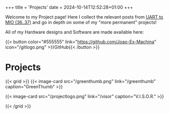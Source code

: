 +++
title = 'Projects'
date = 2024-10-14T12:52:28+01:00
+++

Welcome to my Project page! Here I collect the relevant posts from [UART to MIO (36..37)](/blog) and go in depth on some of my "more permanent" projects!

All of my Hardware designs and Software are made available here:


{{< button color="#555555" link="https://github.com/Joao-Ex-Machina" icon="/gitlogo.png" >}}GitHub{{< /button >}}

# Projects


{{< grid >}}
  {{< image-card src="/greenthumb.png" link="/greenthumb" caption="GreenThumb" >}}

{{< image-card src="/projectlogo.png" link="/visor" caption="V.I.S.O.R." >}}

{{< /grid >}}
